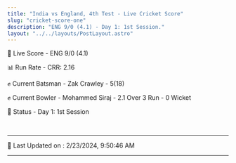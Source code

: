 ```yaml
---
title: "India vs England, 4th Test - Live Cricket Score"
slug: "cricket-score-one"
description: "ENG 9/0 (4.1) - Day 1: 1st Session."
layout: "../../layouts/PostLayout.astro"
---
```


🔴 Live Score - ENG 9/0 (4.1)  

📊 Run Rate - CRR: 2.16  

✊ Current Batsman - Zak Crawley - 5(18)  

✊ Current Bowler - Mohammed Siraj - 2.1 Over 3 Run - 0 Wicket  

📑 Status - Day 1: 1st Session

<br />

***

📝 Last Updated on : 2/23/2024, 9:50:46 AM

***

